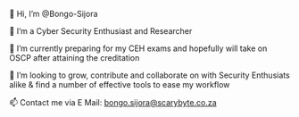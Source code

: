 👋 Hi, I’m @Bongo-Sijora

👀 I’m a Cyber Security Enthusiast and Researcher

🌱 I’m currently preparing for my CEH exams and hopefully will take on OSCP after attaining the creditation

💞️ I’m looking to grow, contribute and collaborate on with Security Enthusiats alike & find a number of effective tools to ease my workflow

📫 Contact me via E Mail: bongo.sijora@scarybyte.co.za

<!---
Bongo-Sijora/Bongo-Sijora is a ✨ special ✨ repository because its `README.md` (this file) appears on your GitHub profile.
You can click the Preview link to take a look at your changes.
--->
